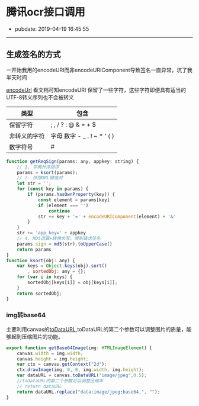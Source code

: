 # 腾讯ocr接口调用

- pubdate: 2019-04-19 16:45:55

-------

## 生成签名的方式

一开始我用的encodeURI而非encodeURIComponent导致签名一直异常，坑了我半天时间

[encodeUrl](https://developer.mozilla.org/zh-CN/docs/Web/JavaScript/Reference/Global_Objects/encodeURI)
看文档可知encodeURI 保留了一些字符，这些字符即便具有适当的UTF-8转义序列也不会被转义

|类型|包含|
|---|--|
|保留字符|; , / ? : @ & = + $|
|非转义的字符|字母 数字 - _ . ! ~ * ' ( )|
|数字符号|#|

```javascript
function getReqSign(params: any, appkey: string) {
    // 1. 字典升序排序
    params = ksort(params);
    // 2. 拼按URL键值对
    let str = '';
    for (const key in params) {
        if (params.hasOwnProperty(key)) {
            const element = params[key]
            if (element === '')
                continue
            str += key + '=' + encodeURIComponent(element) + '&'
        }
    }
    str += 'app_key=' + appkey
    // 4. MD5运算+转换大写，得到请求签名
    params.sign = md5(str).toUpperCase()
    return params
}
function ksort(obj: any) {
    var keys = Object.keys(obj).sort()
        , sortedObj: any = {};
    for (var i in keys) {
        sortedObj[keys[i]] = obj[keys[i]];
    }
    return sortedObj;
}
```

### img转base64

主要利用canvas的[toDataURL](https://developer.mozilla.org/zh-CN/docs/Web/API/HTMLCanvasElement/toDataURL),toDataURL的第二个参数可以调整图片的质量，能够起到压缩图片的功能。 

```javascript
export function getBase64Image(img: HTMLImageElement) {
    canvas.width = img.width;
    canvas.height = img.height;
    var ctx = canvas.getContext("2d");
    ctx.drawImage(img, 0, 0, img.width, img.height);
    var dataURL = canvas.toDataURL("image/jpeg",0.5);
    //toDataURL的第二个参数可以调整压缩率
    // return dataURL
    return dataURL.replace("data:image/jpeg;base64,", "");
}
```